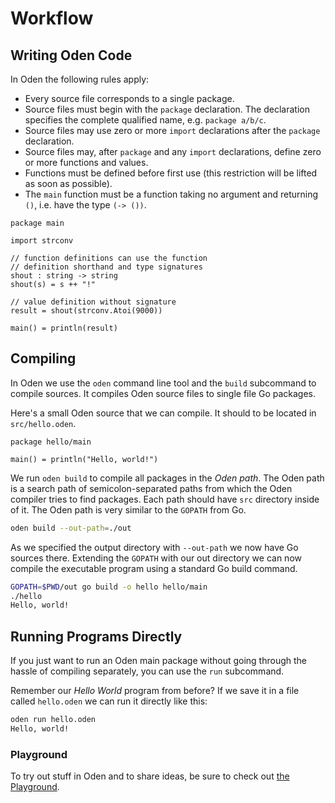 # Workflow

## Writing Oden Code

In Oden the following rules apply:

* Every source file corresponds to a single package.
* Source files must begin with the `package` declaration. The declaration
  specifies the complete qualified name, e.g. `package a/b/c`.
* Source files may use zero or more `import` declarations after the `package`
  declaration.
* Source files may, after `package` and any `import` declarations, define zero
  or more functions and values.
* Functions must be defined before first use (this restriction will be lifted
  as soon as possible).
* The `main` function must be a function taking no argument and returning
`()`, i.e. have the type `(-> ())`.

```{.oden language=oden caption=Package\ with\ imports\ and\ definitions}
package main

import strconv

// function definitions can use the function 
// definition shorthand and type signatures
shout : string -> string
shout(s) = s ++ "!"

// value definition without signature
result = shout(strconv.Atoi(9000))

main() = println(result)
```

## Compiling

In Oden we use the `oden` command line tool and the `build` subcommand to
compile sources. It compiles Oden source files to single file Go packages.

Here's a small Oden source that we can compile. It should to be located in
`src/hello.oden`.

```{.oden language=oden caption=\"Hello\ world\"\ in\ Oden}
package hello/main

main() = println("Hello, world!")
```

We run `oden build` to compile all packages in the *Oden path*. The Oden path
is a search path of semicolon-separated paths from which the Oden compiler
tries to find packages. Each path should have `src` directory inside of it.
The Oden path is very similar to the `GOPATH` from Go.

```bash
oden build --out-path=./out
```

As we specified the output directory with `--out-path` we now have Go sources
there. Extending the `GOPATH` with our out directory we can now compile the
executable program using a standard Go build command.

```bash
GOPATH=$PWD/out go build -o hello hello/main
./hello
Hello, world!
```

## Running Programs Directly

If you just want to run an Oden main package without going through the hassle
of compiling separately, you can use the `run` subcommand.

Remember our *Hello World* program from before? If we save it in a file called
`hello.oden` we can run it directly like this:

```{.bash language=bash}
oden run hello.oden
Hello, world!
```

### Playground

To try out stuff in Oden and to share ideas, be sure to check out
[the Playground](https://playground.oden-lang.org).
